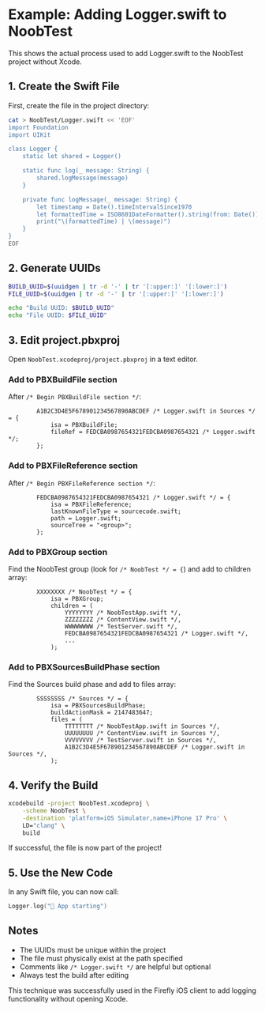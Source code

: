 # Example: Adding Logger.swift to NoobTest

This shows the actual process used to add Logger.swift to the NoobTest project without Xcode.

## 1. Create the Swift File

First, create the file in the project directory:

```bash
cat > NoobTest/Logger.swift << 'EOF'
import Foundation
import UIKit

class Logger {
    static let shared = Logger()

    static func log(_ message: String) {
        shared.logMessage(message)
    }

    private func logMessage(_ message: String) {
        let timestamp = Date().timeIntervalSince1970
        let formattedTime = ISO8601DateFormatter().string(from: Date())
        print("\(formattedTime) | \(message)")
    }
}
EOF
```

## 2. Generate UUIDs

```bash
BUILD_UUID=$(uuidgen | tr -d '-' | tr '[:upper:]' '[:lower:]')
FILE_UUID=$(uuidgen | tr -d '-' | tr '[:upper:]' '[:lower:]')

echo "Build UUID: $BUILD_UUID"
echo "File UUID: $FILE_UUID"
```

## 3. Edit project.pbxproj

Open `NoobTest.xcodeproj/project.pbxproj` in a text editor.

### Add to PBXBuildFile section

After `/* Begin PBXBuildFile section */`:

```
        A1B2C3D4E5F678901234567890ABCDEF /* Logger.swift in Sources */ = {
            isa = PBXBuildFile;
            fileRef = FEDCBA0987654321FEDCBA0987654321 /* Logger.swift */;
        };
```

### Add to PBXFileReference section

After `/* Begin PBXFileReference section */`:

```
        FEDCBA0987654321FEDCBA0987654321 /* Logger.swift */ = {
            isa = PBXFileReference;
            lastKnownFileType = sourcecode.swift;
            path = Logger.swift;
            sourceTree = "<group>";
        };
```

### Add to PBXGroup section

Find the NoobTest group (look for `/* NoobTest */ = {`) and add to children array:

```
        XXXXXXXX /* NoobTest */ = {
            isa = PBXGroup;
            children = (
                YYYYYYYY /* NoobTestApp.swift */,
                ZZZZZZZZ /* ContentView.swift */,
                WWWWWWWW /* TestServer.swift */,
                FEDCBA0987654321FEDCBA0987654321 /* Logger.swift */,
                ...
            );
```

### Add to PBXSourcesBuildPhase section

Find the Sources build phase and add to files array:

```
        SSSSSSSS /* Sources */ = {
            isa = PBXSourcesBuildPhase;
            buildActionMask = 2147483647;
            files = (
                TTTTTTTT /* NoobTestApp.swift in Sources */,
                UUUUUUUU /* ContentView.swift in Sources */,
                VVVVVVVV /* TestServer.swift in Sources */,
                A1B2C3D4E5F678901234567890ABCDEF /* Logger.swift in Sources */,
            );
```

## 4. Verify the Build

```bash
xcodebuild -project NoobTest.xcodeproj \
    -scheme NoobTest \
    -destination 'platform=iOS Simulator,name=iPhone 17 Pro' \
    LD="clang" \
    build
```

If successful, the file is now part of the project!

## 5. Use the New Code

In any Swift file, you can now call:

```swift
Logger.log("🚀 App starting")
```

## Notes

- The UUIDs must be unique within the project
- The file must physically exist at the path specified
- Comments like `/* Logger.swift */` are helpful but optional
- Always test the build after editing

This technique was successfully used in the Firefly iOS client to add logging functionality without opening Xcode.
